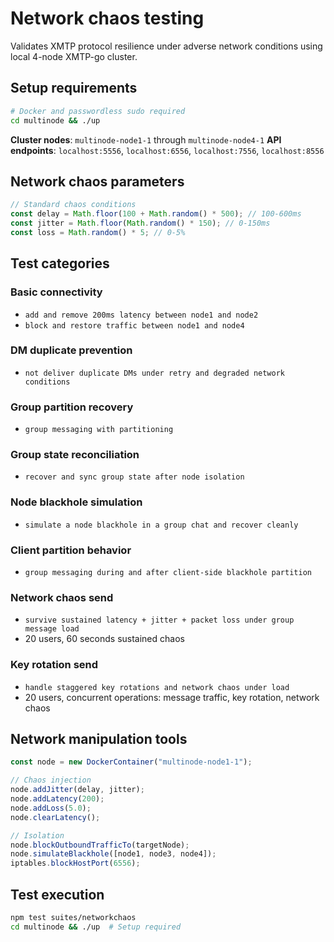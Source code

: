 # Network chaos testing

Validates XMTP protocol resilience under adverse network conditions using local 4-node XMTP-go cluster.

## Setup requirements

```bash
# Docker and passwordless sudo required
cd multinode && ./up
```

**Cluster nodes**: `multinode-node1-1` through `multinode-node4-1`
**API endpoints**: `localhost:5556`, `localhost:6556`, `localhost:7556`, `localhost:8556`

## Network chaos parameters

```typescript
// Standard chaos conditions
const delay = Math.floor(100 + Math.random() * 500); // 100-600ms
const jitter = Math.floor(Math.random() * 150); // 0-150ms
const loss = Math.random() * 5; // 0-5%
```

## Test categories

### Basic connectivity

- `add and remove 200ms latency between node1 and node2`
- `block and restore traffic between node1 and node4`

### DM duplicate prevention

- `not deliver duplicate DMs under retry and degraded network conditions`

### Group partition recovery

- `group messaging with partitioning`

### Group state reconciliation

- `recover and sync group state after node isolation`

### Node blackhole simulation

- `simulate a node blackhole in a group chat and recover cleanly`

### Client partition behavior

- `group messaging during and after client-side blackhole partition`

### Network chaos send

- `survive sustained latency + jitter + packet loss under group message load`
- 20 users, 60 seconds sustained chaos

### Key rotation send

- `handle staggered key rotations and network chaos under load`
- 20 users, concurrent operations: message traffic, key rotation, network chaos

## Network manipulation tools

```typescript
const node = new DockerContainer("multinode-node1-1");

// Chaos injection
node.addJitter(delay, jitter);
node.addLatency(200);
node.addLoss(5.0);
node.clearLatency();

// Isolation
node.blockOutboundTrafficTo(targetNode);
node.simulateBlackhole([node1, node3, node4]);
iptables.blockHostPort(6556);
```

## Test execution

```bash
npm test suites/networkchaos
cd multinode && ./up  # Setup required
```
